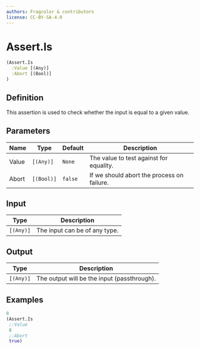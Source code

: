 ```yaml
---
authors: Fragcolor & contributors
license: CC-BY-SA-4.0
---
```



# Assert.Is

```clojure
(Assert.Is
  :Value [(Any)]
  :Abort [(Bool)]
)
```


## Definition

This assertion is used to check whether the input is equal to a given value.


## Parameters

| Name | Type | Default | Description |
|------|------|---------|-------------|
| Value | `[(Any)]` | `None` | The value to test against for equality. |
| Abort | `[(Bool)]` | `false` | If we should abort the process on failure. |


## Input

| Type | Description |
|------|-------------|
| `[(Any)]` | The input can be of any type. |


## Output

| Type | Description |
|------|-------------|
| `[(Any)]` | The output will be the input (passthrough). |


## Examples

```clojure
8
(Assert.Is
 ;:Value
 8
 ;:Abort
 true)
```
